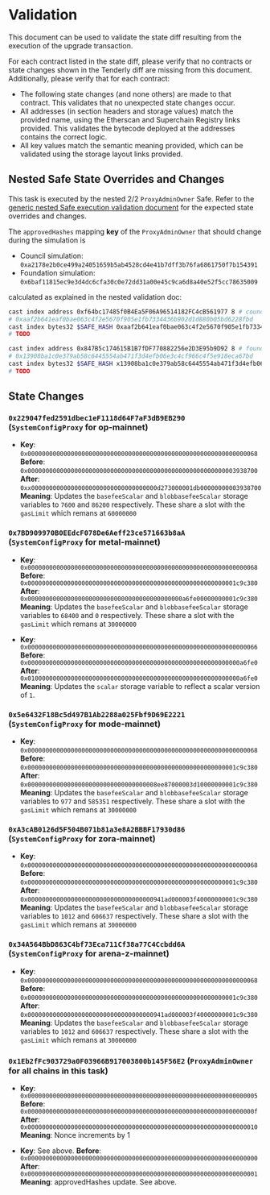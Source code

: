 # Validation

This document can be used to validate the state diff resulting from the execution of the upgrade
transaction.

For each contract listed in the state diff, please verify that no contracts or state changes shown in the Tenderly diff are missing from this document. Additionally, please verify that for each contract:

- The following state changes (and none others) are made to that contract. This validates that no unexpected state changes occur.
- All addresses (in section headers and storage values) match the provided name, using the Etherscan and Superchain Registry links provided. This validates the bytecode deployed at the addresses contains the correct logic.
- All key values match the semantic meaning provided, which can be validated using the storage layout links provided.

## Nested Safe State Overrides and Changes

This task is executed by the nested 2/2 `ProxyAdminOwner` Safe. Refer to the
[generic nested Safe execution validation document](../../../NESTED-VALIDATION.md)
for the expected state overrides and changes.

The `approvedHashes` mapping **key** of the `ProxyAdminOwner` that should change during the simulation is
- Council simulation: `0xa2178e2b0ce499a24051659b5ab4528cd4e41b7dff3b76fa6861750f7b154391`
- Foundation simulation: `0x6baf11815ec9e3d4dc6cfa30c0e72dd31a00e45c9ca6d8a40e52f5cc78635009`

calculated as explained in the nested validation doc:
```sh
cast index address 0xf64bc17485f0B4Ea5F06A96514182FC4cB561977 8 # council
# 0xaaf2b641eaf0bae063c4f2e5670f905e1fb7334436b902d1d880b05bd6228fbd
cast index bytes32 $SAFE_HASH 0xaaf2b641eaf0bae063c4f2e5670f905e1fb7334436b902d1d880b05bd6228fbdd
# TODO
```

```sh
cast index address 0x847B5c174615B1B7fDF770882256e2D3E95b9D92 8 # foundation
# 0x13908ba1c0e379ab58c6445554ab471f3d4efb06e3c4cf966c4f5e918eca67bd
cast index bytes32 $SAFE_HASH x13908ba1c0e379ab58c6445554ab471f3d4efb06e3c4cf966c4f5e918eca67bd
# TODO
```

## State Changes

### `0x229047fed2591dbec1eF1118d64F7aF3dB9EB290` (`SystemConfigProxy` for op-mainnet)

- **Key**: `0x0000000000000000000000000000000000000000000000000000000000000068`
  **Before**: `0x0000000000000000000000000000000000000000000000000000000003938700`
  **After**: `0xx00000000000000000000000000000000000d273000001db00000000003938700`
  **Meaning**: Updates the `basefeeScalar` and `blobbasefeeScalar` storage variables to `7600` and `86200` respectively. These share a slot with the `gasLimit` which remans at `60000000`

### `0x7BD909970B0EEdcF078De6Aeff23ce571663b8aA` (`SystemConfigProxy` for metal-mainnet)

- **Key**: `0x0000000000000000000000000000000000000000000000000000000000000068`
  **Before**: `0x0000000000000000000000000000000000000000000000000000000001c9c380`
  **After**: `0x0000000000000000000000000000000000000000000a6fe00000000001c9c380`
  **Meaning**: Updates the `basefeeScalar` and `blobbasefeeScalar` storage variables to `68400` and `0` respectively. These share a slot with the `gasLimit` which remans at `30000000`

- **Key**: `0x0000000000000000000000000000000000000000000000000000000000000066`
  **Before**: `0x00000000000000000000000000000000000000000000000000000000000a6fe0`
  **After**: `0x01000000000000000000000000000000000000000000000000000000000a6fe0`
  **Meaning**: Updates the `scalar` storage variable to reflect a scalar version of `1`.

### `0x5e6432F18Bc5d497B1Ab2288a025Fbf9D69E2221` (`SystemConfigProxy` for mode-mainnet)

- **Key**: `0x0000000000000000000000000000000000000000000000000000000000000068`
  **Before**: `0x0000000000000000000000000000000000000000000000000000000001c9c380`
  **After**: `0x000000000000000000000000000000000008ee87000003d10000000001c9c380`
  **Meaning**: Updates the `basefeeScalar` and `blobbasefeeScalar` storage variables to `977` and `585351` respectively. These share a slot with the `gasLimit` which remans at `30000000`

### `0xA3cAB0126d5F504B071b81a3e8A2BBBF17930d86` (`SystemConfigProxy` for zora-mainnet)

- **Key**: `0x0000000000000000000000000000000000000000000000000000000000000068`
  **Before**: `0x0000000000000000000000000000000000000000000000000000000001c9c380`
  **After**: `0x00000000000000000000000000000000000941ad000003f40000000001c9c380`
  **Meaning**: Updates the `basefeeScalar` and `blobbasefeeScalar` storage variables to `1012` and `606637` respectively. These share a slot with the `gasLimit` which remans at `30000000`

### `0x34A564BbD863C4bf73Eca711Cf38a77C4Ccbdd6A` (`SystemConfigProxy` for arena-z-mainnet)

- **Key**: `0x0000000000000000000000000000000000000000000000000000000000000068`
  **Before**: `0x0000000000000000000000000000000000000000000000000000000001c9c380`
  **After**: `0x00000000000000000000000000000000000941ad000003f40000000001c9c380`
  **Meaning**: Updates the `basefeeScalar` and `blobbasefeeScalar` storage variables to `1012` and `606637` respectively. These share a slot with the `gasLimit` which remans at `30000000`


### `0x1Eb2fFc903729a0F03966B917003800b145F56E2` (`ProxyAdminOwner` for all chains in this task)

- **Key**: `0x0000000000000000000000000000000000000000000000000000000000000005`
  **Before**: `0x000000000000000000000000000000000000000000000000000000000000000f`
  **After**: `0x0000000000000000000000000000000000000000000000000000000000000010`
  **Meaning**: Nonce increments by 1

- **Key**: See above.
  **Before**: `0x0000000000000000000000000000000000000000000000000000000000000000`
  **After**: `0x0000000000000000000000000000000000000000000000000000000000000001`
  **Meaning**: approvedHashes update. See above.



